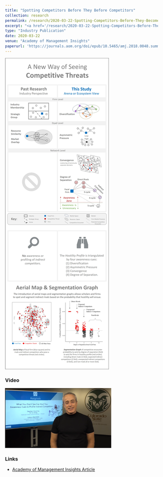 ```yaml
---
title: "Spotting Competitors Before They Before Competitors"
collection: research
permalink: /research/2020-03-22-Spotting-Competitors-Before-They-Become-Competitors
excerpt: "<a href='/research/2020-03-22-Spotting-Competitors-Before-They-Become-Competitors'><img src='/images/AOM_Insights_2020_wide_thumbnail_jpg.jpg' style='max-height:155px;'></a><br/><br/> The advent of the automobile blindsided railroad companies. A century later, automakers weren’t expecting to compete with IT and battery companies. How can organizations spot future competitors before they become rivals?"
type: "Industry Publication"
date: 2020-03-22
venue: "Academy of Management Insights"
paperurl: 'https://journals.aom.org/doi/epub/10.5465/amj.2018.0048.summary'
---
```


<img src='/images/AOM_Insights_2020_jpg.jpg' style="max-width: 500px;">

### Video

[<img src='/images/AOM_Insights_2020_video_img_png.png' style='max-width: 350px;'>](https://vimeo.com/373259202 "Spotting Competitors Before They Become Competitors") 

### Links
* [Academy of Management Insights Article](https://journals.aom.org/doi/epub/10.5465/amj.2018.0048.summary)

